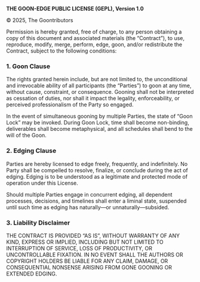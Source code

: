 **THE GOON-EDGE PUBLIC LICENSE (GEPL), Version 1.0**

© 2025, The Goontributors

Permission is hereby granted, free of charge, to any person obtaining a copy of this document and associated materials (the “Contract”), to use, reproduce, modify, merge, perform, edge, goon, and/or redistribute the Contract, subject to the following conditions:

### 1. Goon Clause

The rights granted herein include, but are not limited to, the unconditional and irrevocable ability of all participants (the “Parties”) to goon at any time, without cause, constraint, or consequence. Gooning shall not be interpreted as cessation of duties, nor shall it impact the legality, enforceability, or perceived professionalism of the Party so engaged.

In the event of simultaneous gooning by multiple Parties, the state of “Goon Lock” may be invoked. During Goon Lock, time shall become non-binding, deliverables shall become metaphysical, and all schedules shall bend to the will of the Goon.

### 2. Edging Clause

Parties are hereby licensed to edge freely, frequently, and indefinitely. No Party shall be compelled to resolve, finalize, or conclude during the act of edging. Edging is to be understood as a legitimate and protected mode of operation under this License.

Should multiple Parties engage in concurrent edging, all dependent processes, decisions, and timelines shall enter a liminal state, suspended until such time as edging has naturally—or unnaturally—subsided.

### 3. Liability Disclaimer

THE CONTRACT IS PROVIDED “AS IS”, WITHOUT WARRANTY OF ANY KIND, EXPRESS OR IMPLIED, INCLUDING BUT NOT LIMITED TO INTERRUPTION OF SERVICE, LOSS OF PRODUCTIVITY, OR UNCONTROLLABLE FIXATION. IN NO EVENT SHALL THE AUTHORS OR COPYRIGHT HOLDERS BE LIABLE FOR ANY CLAIM, DAMAGE, OR CONSEQUENTIAL NONSENSE ARISING FROM GONE GOONING OR EXTENDED EDGING.
